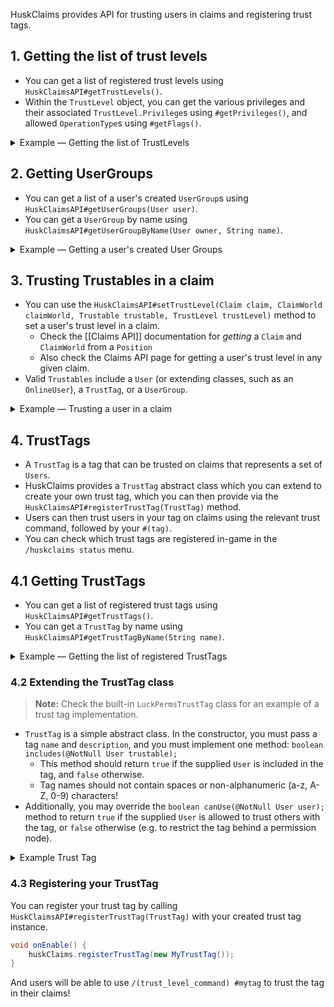 HuskClaims provides API for trusting users in claims and registering trust tags.

## 1. Getting the list of trust levels
* You can get a list of registered trust levels using `HuskClaimsAPI#getTrustLevels()`.
* Within the `TrustLevel` object, you can get the various privileges and their associated `TrustLevel.Privilege`s using `#getPrivileges()`, and allowed `OperationType`s using `#getFlags()`.

<details>
<summary>Example &mdash; Getting the list of TrustLevels</summary>

```java
void showTrustLevels(org.bukkit.command.CommandSender sender) {
    sender.sendMessage("Registered trust levels: " + huskClaims.getTrustLevels().stream()
            .map(TrustLevel::getName).collect(Collectors.joining(", ")));
}
```
</details>

## 2. Getting UserGroups
* You can get a list of a user's created `UserGroup`s using `HuskClaimsAPI#getUserGroups(User user)`.
* You can get a `UserGroup` by name using `HuskClaimsAPI#getUserGroupByName(User owner, String name)`.


<details>
<summary>Example &mdash; Getting a user's created User Groups</summary>

```java
void showUserGroups(org.bukkit.Player player) {
  final OnlineUser user = huskClaims.getOnlineUser(player);
  player.sendMessage("Registered user groups for " + user.getName() + ": " + huskClaims.getUserGroups(user).stream()
            .map(UserGroup::getName).collect(Collectors.joining(", ")));
}
```
</details>

## 3. Trusting Trustables in a claim
* You can use the `HuskClaimsAPI#setTrustLevel(Claim claim, ClaimWorld claimWorld, Trustable trustable, TrustLevel trustLevel)` method to set a user's trust level in a claim.
  * Check the [[Claims API]] documentation for _getting_ a `Claim` and `ClaimWorld` from a `Position`
  * Also check the Claims API page for getting a user's trust level in any given claim.
* Valid `Trustables` include a `User` (or extending classes, such as an `OnlineUser`), a `TrustTag`, or a `UserGroup`.

<details>
<summary>Example &mdash; Trusting a user in a claim</summary>

```java
void trustUserInClaim(Claim claim, ClaimWorld claimWorld, User user) {
    huskClaims.setTrustLevel(claim, claimWorld, user, TrustLevel.BUILD);
}
```
</details>

## 4. TrustTags
* A `TrustTag` is a tag that can be trusted on claims that represents a set of `Users`.
* HuskClaims provides a `TrustTag` abstract class which you can extend to create your own trust tag, which you can then provide via the `HuskClaimsAPI#registerTrustTag(TrustTag)` method.
* Users can then trust users in your tag on claims using the relevant trust command, followed by your `#(tag)`.
* You can check which trust tags are registered in-game in the `/huskclaims status` menu.

## 4.1 Getting TrustTags
* You can get a list of registered trust tags using `HuskClaimsAPI#getTrustTags()`.
* You can get a `TrustTag` by name using `HuskClaimsAPI#getTrustTagByName(String name)`.

<details>
<summary>Example &mdash; Getting the list of registered TrustTags</summary>

```java
void showTrustTags(org.bukkit.command.CommandSender sender) {
    sender.sendMessage("Registered trust tags: " + huskClaims.getTrustTags().stream()
            .map(TrustTag::getName).collect(Collectors.joining(", ")));
}
```
</details>

### 4.2 Extending the TrustTag class
> **Note:** Check the built-in `LuckPermsTrustTag` class for an example of a trust tag implementation.

* `TrustTag` is a simple abstract class. In the constructor, you must pass a tag `name` and `description`, and you must implement one method: `boolean includes(@NotNull User trustable);`
  * This method should return `true` if the supplied `User` is included in the tag, and `false` otherwise.
  * Tag names should not contain spaces or non-alphanumeric (a-z, A-Z, 0-9) characters!
* Additionally, you may override the `boolean canUse(@NotNull User user);` method to return `true` if the supplied `User` is allowed to trust others with the tag, or `false` otherwise (e.g. to restrict the tag behind a permission node).

<details>
<summary>Example Trust Tag</summary>

```java
public class MyTrustTag extends TrustTag {
    
    public TrustTag() {
        // Name / description
        super("mytag", "Grants access to upside-down people.");
    }
    
    @Override
    public boolean includes(@NotNull User trustable) {
        // Return true if the supplied user is included in the tag, false otherwise
        return user.getName().equals("Dinnerbone") || user.getName().equals("Grumm"); // Include Dinnerbone or Grumm!
    }

    @Override
    public boolean canUse(@NotNull User user) {
        // Return true if the supplied user is allowed to trust others with the tag, false otherwise
        return true; // Let everyone trust others with this tag in their claims
    }

}
```
</details>

### 4.3 Registering your TrustTag
You can register your trust tag by calling `HuskClaimsAPI#registerTrustTag(TrustTag)` with your created trust tag instance.

```java
void onEnable() {
    huskClaims.registerTrustTag(new MyTrustTag());
}
```

And users will be able to use `/(trust_level_command) #mytag` to trust the tag in their claims!